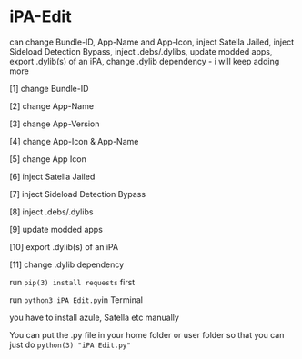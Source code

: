 # iPA-Edit
can change Bundle-ID, App-Name and App-Icon, inject Satella Jailed, inject Sideload Detection Bypass,  inject .debs/.dylibs,  update modded apps,  export .dylib(s) of an iPA, change .dylib dependency - i will keep adding more

[1] change Bundle-ID

[2] change App-Name

[3] change App-Version

[4] change App-Icon & App-Name

[5] change App Icon

[6] inject Satella Jailed

[7] inject Sideload Detection Bypass

[8] inject .debs/.dylibs

[9] update modded apps

[10] export .dylib(s) of an iPA

[11] change .dylib dependency


run `pip(3) install requests` first

run `python3 iPA Edit.py`in Terminal

you have to install azule, Satella etc manually 

You can put the .py file in your home folder or user folder so that you can just do `python(3) "iPA Edit.py"` 
